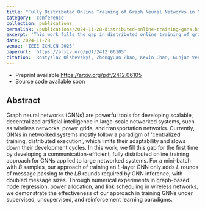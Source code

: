 ```yaml
---
title: "Fully Distributed Online Training of Graph Neural Networks in Networked Systems"
category: 'conference'
collection: publications
permalink: /publications/2024-11-28-distributed-online-training-gnns.html
excerpt: 'This work fills the gap in distributed online training of graph neural networks applied in networked systems, which previously rely on the paradigm of "centralized offline training with distributed execution".'
date: 2024-11-28
venue: 'IEEE ICMLCN 2025'
paperurl: 'https://arxiv.org/pdf/2412.06105'
citation: 'Rostyslav Olshevskyi, Zhongyuan Zhao, Kevin Chan, Gunjan Verma, Ananthram Swami, and Santiago Segarra, &quot; Fully Distributed Online Training of Graph Neural Networks in Networked Systems,&quot; <i>IEEE International Conference on Machine Learning for Communicatio and Networking (ICMLCN) 2025</i>, accepted for publications'
---
```



- Preprint available <https://arxiv.org/pdf/2412.06105>
- Source code available soon

## Abstract

Graph neural networks (GNNs) are powerful tools for developing scalable, decentralized artificial intelligence in large-scale networked systems, such as wireless networks, power grids, and transportation networks. 
Currently, GNNs in networked systems mostly follow a paradigm of 'centralized training, distributed execution', which limits their adaptability and slows down their development cycles. 
In this work, we fill this gap for the first time by developing a communication-efficient, fully distributed online training approach for GNNs applied to large networked systems.
For a mini-batch with $B$ samples, our approach of training an $L$-layer GNN only adds $L$ rounds of message passing to the $LB$ rounds required by GNN inference, with doubled message sizes.
Through numerical experiments in graph-based node regression, power allocation, and link scheduling in wireless networks, we demonstrate the effectiveness of our approach in training GNNs under supervised, unsupervised, and reinforcement learning paradigms. 


